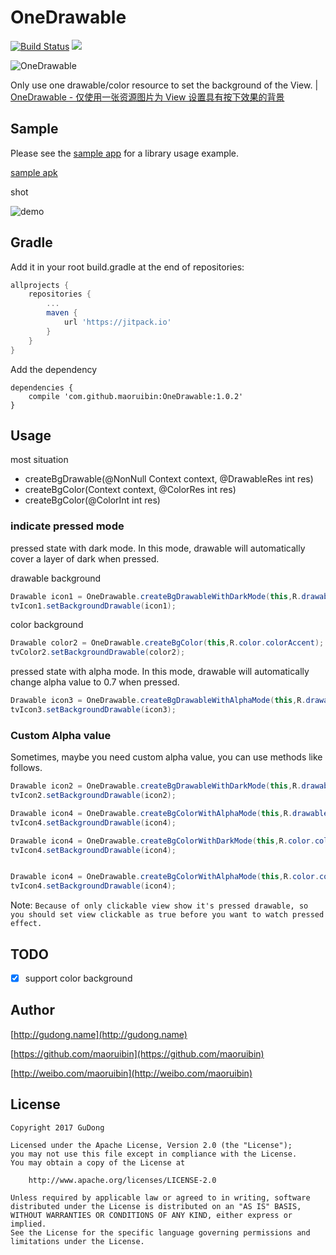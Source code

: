 # OneDrawable

[![Build Status](https://travis-ci.org/maoruibin/OneDrawable.svg?branch=master)](https://travis-ci.org/maoruibin/OneDrawable)
[![](https://img.shields.io/hexpm/l/plug.svg)](https://github.com/maoruibin/OneDrawable/blob/master/LICENSE.txt)

![OneDrawable](http://7xr9gx.com1.z0.glb.clouddn.com/slogin.gif)

Only use one drawable/color resource to set the background of the View. | [OneDrawable - 仅使用一张资源图片为 View 设置具有按下效果的背景](http://gudong.name/2017/04/05/OneDrawable.html)

## Sample
Please see the [sample app](https://github.com/maoruibin/OneDrawable/tree/master/app/src/main/java/name/gudong/demo) for a library usage example.

[sample apk](https://fir.im/leku)

shot 

![demo](http://7xr9gx.com1.z0.glb.clouddn.com/statebackgroundv2.gif)

## Gradle
Add it in your root build.gradle at the end of repositories:
```gradle
allprojects {
    repositories {
        ...
        maven {
            url 'https://jitpack.io'
        }
    }
}
```

Add the dependency

```
dependencies {
    compile 'com.github.maoruibin:OneDrawable:1.0.2'
}
```

## Usage

most situation

 - createBgDrawable(@NonNull Context context, @DrawableRes int res)
 - createBgColor(Context context, @ColorRes int res)
 - createBgColor(@ColorInt int res)

### indicate pressed mode

pressed state with dark mode. In this mode, drawable will automatically cover a layer of dark when pressed.

drawable background

```java
Drawable icon1 = OneDrawable.createBgDrawableWithDarkMode(this,R.drawable.ic_action_name);
tvIcon1.setBackgroundDrawable(icon1);
```

color background 

```java
Drawable color2 = OneDrawable.createBgColor(this,R.color.colorAccent);
tvColor2.setBackgroundDrawable(color2);
```

pressed state with alpha mode. In this mode, drawable will automatically change alpha value to 0.7 when pressed.

```java
Drawable icon3 = OneDrawable.createBgDrawableWithAlphaMode(this,R.drawable.ic_action_add);
tvIcon3.setBackgroundDrawable(icon3);
```

### Custom Alpha value

Sometimes, maybe you need custom alpha value, you can use methods like follows.
 
```java
Drawable icon2 = OneDrawable.createBgDrawableWithDarkMode(this,R.drawable.ic_action_add,0.4f);
tvIcon2.setBackgroundDrawable(icon2);

Drawable icon4 = OneDrawable.createBgColorWithAlphaMode(this,R.drawable.ic_action_name,0.3f);
tvIcon4.setBackgroundDrawable(icon4);

Drawable icon4 = OneDrawable.createBgColorWithDarkMode(this,R.color.colorAccent,0.3f);
tvIcon4.setBackgroundDrawable(icon4);


Drawable icon4 = OneDrawable.createBgColorWithAlphaMode(this,R.color.colorAccent,0.3f);
tvIcon4.setBackgroundDrawable(icon4);

``` 

Note: `Because of only clickable view show it's pressed drawable, so you should set view clickable as true before you want to watch pressed effect.`


## TODO
- [X] support color background 

## Author
[http://gudong.name](http://gudong.name)

[https://github.com/maoruibin](https://github.com/maoruibin)

[http://weibo.com/maoruibin](http://weibo.com/maoruibin)

## License

    Copyright 2017 GuDong

    Licensed under the Apache License, Version 2.0 (the "License");
    you may not use this file except in compliance with the License.
    You may obtain a copy of the License at

        http://www.apache.org/licenses/LICENSE-2.0

    Unless required by applicable law or agreed to in writing, software
    distributed under the License is distributed on an "AS IS" BASIS,
    WITHOUT WARRANTIES OR CONDITIONS OF ANY KIND, either express or implied.
    See the License for the specific language governing permissions and
    limitations under the License.



